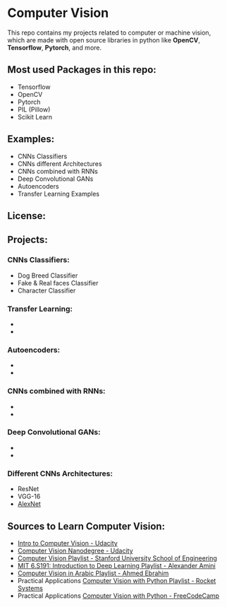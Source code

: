 # Computer Vision
This repo contains my projects related to computer or machine vision, which are made with open source libraries in python like **OpenCV**, **Tensorflow**, **Pytorch**, and more.

## Most used Packages in this repo:
* Tensorflow
* OpenCV
* Pytorch
* PIL (Pillow)
* Scikit Learn 

## Examples:
* CNNs Classifiers
* CNNs different Architectures
* CNNs combined with RNNs
* Deep Convolutional GANs
* Autoencoders
* Transfer Learning Examples

## License:


## Projects:

### CNNs Classifiers:
  * Dog Breed Classifier
  * Fake & Real faces Classifier
  * Character Classifier


### Transfer Learning:
  * 
  * 


### Autoencoders:
  * 
  * 


### CNNs combined with RNNs:
  * 
  * 


### Deep Convolutional GANs:
  * 
  * 


### Different CNNs Architectures:
  * ResNet
  * VGG-16
  * [AlexNet]()


## Sources to Learn Computer Vision:
* [Intro to Computer Vision - Udacity](https://www.udacity.com/course/introduction-to-computer-vision--ud810)
* [Computer Vision Nanodegree - Udacity](https://www.udacity.com/course/computer-vision-nanodegree--nd891)
* [Computer Vision Playlist - Stanford University School of Engineering](https://www.youtube.com/playlist?list=PL3FW7Lu3i5JvHM8ljYj-zLfQRF3EO8sYv)
* [MIT 6.S191: Introduction to Deep Learning Playlist - Alexander Amini](https://www.youtube.com/playlist?list=PL3FW7Lu3i5JvHM8ljYj-zLfQRF3EO8sYv)
* [Computer Vision in Arabic Playlist - Ahmed Ebrahim](https://www.youtube.com/playlist?list=PLyhJeMedQd9QrXtCspclJ9ace2urp05o0)
* Practical Applications [Computer Vision with Python Playlist - Rocket Systems](https://www.youtube.com/playlist?list=PLWw98q-Xe7iH8UHARl8RGk8MRj1raY4Eh)
* Practical Applications [Computer Vision with Python - FreeCodeCamp](https://www.youtube.com/watch?v=01sAkU_NvOY) 
